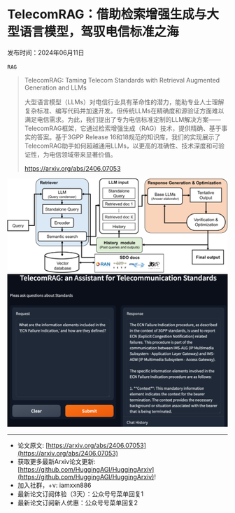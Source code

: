 # TelecomRAG：借助检索增强生成与大型语言模型，驾驭电信标准之海
发布时间：2024年06月11日

`RAG`
> TelecomRAG: Taming Telecom Standards with Retrieval Augmented Generation and LLMs
>
> 大型语言模型（LLMs）对电信行业具有革命性的潜力，能助专业人士理解复杂标准、编写代码并加速开发。但传统LLMs在精确度和源验证方面难以满足电信需求。为此，我们提出了专为电信标准定制的LLM解决方案——TelecomRAG框架，它通过检索增强生成（RAG）技术，提供精确、基于事实的答案。基于3GPP Release 16和18规范的知识库，我们的实现展示了TelecomRAG助手如何超越通用LLMs，以更高的准确性、技术深度和可验证性，为电信领域带来显著价值。
>
> https://arxiv.org/abs/2406.07053

![](https://raw.githubusercontent.com/HuggingAGI/HuggingArxiv/main/paper_images/2406.07053/x1.png)
![](https://raw.githubusercontent.com/HuggingAGI/HuggingArxiv/main/paper_images/2406.07053/x2.png)

<hr />

- 论文原文: [https://arxiv.org/abs/2406.07053](https://arxiv.org/abs/2406.07053)
- 获取更多最新Arxiv论文更新: [https://github.com/HuggingAGI/HuggingArxiv](https://github.com/HuggingAGI/HuggingArxiv)!
- 加入社群，+v: iamxxn886
- 最新论文订阅体验（3天）：公众号号菜单回复1
- 最新论文订阅新人优惠：公众号号菜单回复2
